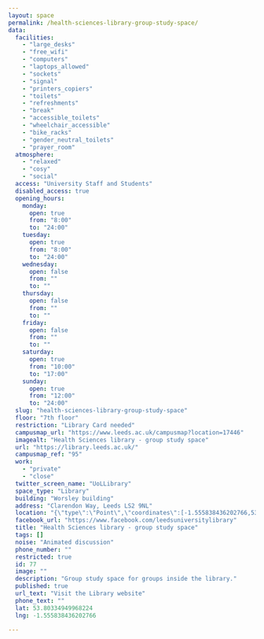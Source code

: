 ```yaml
---
layout: space
permalink: /health-sciences-library-group-study-space/
data:
  facilities:
    - "large_desks"
    - "free_wifi"
    - "computers"
    - "laptops_allowed"
    - "sockets"
    - "signal"
    - "printers_copiers"
    - "toilets"
    - "refreshments"
    - "break"
    - "accessible_toilets"
    - "wheelchair_accessible"
    - "bike_racks"
    - "gender_neutral_toilets"
    - "prayer_room"
  atmosphere:
    - "relaxed"
    - "cosy"
    - "social"
  access: "University Staff and Students"
  disabled_access: true
  opening_hours:
    monday:
      open: true
      from: "8:00"
      to: "24:00"
    tuesday:
      open: true
      from: "8:00"
      to: "24:00"
    wednesday:
      open: false
      from: ""
      to: ""
    thursday:
      open: false
      from: ""
      to: ""
    friday:
      open: false
      from: ""
      to: ""
    saturday:
      open: true
      from: "10:00"
      to: "17:00"
    sunday:
      open: true
      from: "12:00"
      to: "24:00"
  slug: "health-sciences-library-group-study-space"
  floor: "7th floor"
  restriction: "Library Card needed"
  campusmap_url: "https://www.leeds.ac.uk/campusmap?location=17446"
  imagealt: "Health Sciences library - group study space"
  url: "https://library.leeds.ac.uk/"
  campusmap_ref: "95"
  work:
    - "private"
    - "close"
  twitter_screen_name: "UoLLibrary"
  space_type: "Library"
  building: "Worsley building"
  address: "Clarendon Way, Leeds LS2 9NL"
  location: "{\"type\":\"Point\",\"coordinates\":[-1.555838436202766,53.80334949968224]}"
  facebook_url: "https://www.facebook.com/leedsuniversitylibrary"
  title: "Health Sciences library - group study space"
  tags: []
  noise: "Animated discussion"
  phone_number: ""
  restricted: true
  id: 77
  image: ""
  description: "Group study space for groups inside the library."
  published: true
  url_text: "Visit the Library website"
  phone_text: ""
  lat: 53.80334949968224
  lng: -1.555838436202766

---
```

